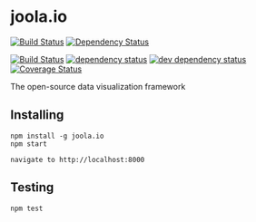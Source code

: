 joola.io
========

[![Build Status](https://travis-ci.org/joola/joola.io.png?branch=master)](https://travis-ci.org/joola/joola.io) [![Dependency Status](https://www.versioneye.com/user/projects/5234b35d632bac5c50000ee4/badge.png)](https://www.versioneye.com/user/projects/5234b35d632bac5c50000ee4)

[![Build Status][3]][4] [![dependency status][5]][6] [![dev dependency status][7]][8] [![Coverage Status][1]][2]



The open-source data visualization framework

Installing
----------

```
npm install -g joola.io
npm start

navigate to http://localhost:8000
```


Testing
-------

```
npm test
```

[1]: https://coveralls.io/repos/joola/joola.io/badge.png
[2]: https://coveralls.io/r/joola/joola.io
[3]: https://travis-ci.org/joola/joola.io.png
[4]: https://travis-ci.org/joola/joola.io
[5]: https://david-dm.org/joola/joola.io.png
[6]: https://david-dm.org/joola/joola.io
[7]: https://david-dm.org/joola/joola.io/dev-status.png
[8]: https://david-dm.org/joola/joola.io#info=devDependencies
